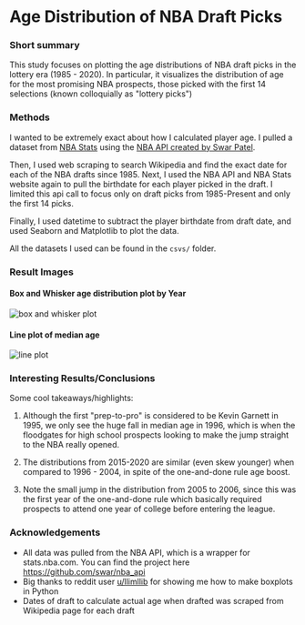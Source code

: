 # Age Distribution of NBA Draft Picks

### Short summary

This study focuses on plotting the age distributions of NBA draft picks
in the lottery era (1985 - 2020). In particular, it visualizes the distribution
of age for the most promising NBA prospects, those picked with the first 14 
selections (known colloquially as "lottery picks")

### Methods

I wanted to be extremely exact about how I calculated player age. I pulled a dataset
from [NBA Stats](stats.nba.com) using the [NBA API created by Swar Patel](https://github.com/swar/nba_api).

Then, I used web scraping to search Wikipedia and find the exact date for each of the NBA
drafts since 1985. Next, I used the NBA API and NBA Stats website again to pull the birthdate
for each player picked in the draft. I limited this api call to focus only on draft picks from
1985-Present and only the first 14 picks.

Finally, I used datetime to subtract the player birthdate from draft date, and used
Seaborn and Matplotlib to plot the data. 

All the datasets I used can be found in the `csvs/` folder.

### Result Images

#### Box and Whisker age distribution plot by Year
![box and whisker plot](https://i.ibb.co/vx39XwF/age-lottery-boxplot.jpg)


#### Line plot of median age 
![line plot](https://i.ibb.co/Vpfy1z8/age-lottery-lineplot.jpg)

### Interesting Results/Conclusions
Some cool takeaways/highlights:

1. Although the first "prep-to-pro" is considered to be Kevin Garnett in 1995, we only see the huge fall in median age in 1996, which is when the floodgates for high school prospects
looking to make the jump straight to the NBA really opened.

2. The distributions from 2015-2020 are similar (even skew younger) when compared to 1996 - 2004, in spite of the one-and-done rule age boost.

3. Note the small jump in the distribution from 2005 to 2006, since this was the first year of the one-and-done rule which basically required prospects to attend one year of college before entering the league.


### Acknowledgements
- All data was pulled from the NBA API, which is a wrapper for stats.nba.com. You can find the project here https://github.com/swar/nba_api
- Big thanks to reddit user [u/llimllib](reddit.com/u/llimllib) for showing me how to make boxplots in Python
- Dates of draft to calculate actual age when drafted was scraped from Wikipedia page for each draft